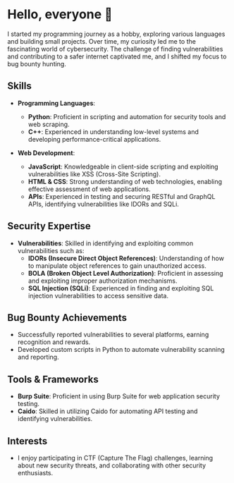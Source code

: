 # Hello, everyone 👋

I started my programming journey as a hobby, exploring various languages and building small projects. Over time, my curiosity led me to the fascinating world of cybersecurity. The challenge of finding vulnerabilities and contributing to a safer internet captivated me, and I shifted my focus to bug bounty hunting.

## Skills
- **Programming Languages**:
  - **Python**: Proficient in scripting and automation for security tools and web scraping.
  - **C++**: Experienced in understanding low-level systems and developing performance-critical applications.
  
- **Web Development**:
  - **JavaScript**: Knowledgeable in client-side scripting and exploiting vulnerabilities like XSS (Cross-Site Scripting).
  - **HTML & CSS**: Strong understanding of web technologies, enabling effective assessment of web applications.
  - **APIs**: Experienced in testing and securing RESTful and GraphQL APIs, identifying vulnerabilities like IDORs and SQLi.

## Security Expertise
- **Vulnerabilities**: Skilled in identifying and exploiting common vulnerabilities such as:
  - **IDORs (Insecure Direct Object References)**: Understanding of how to manipulate object references to gain unauthorized access.
  - **BOLA (Broken Object Level Authorization)**: Proficient in assessing and exploiting improper authorization mechanisms.
  - **SQL Injection (SQLi)**: Experienced in finding and exploiting SQL injection vulnerabilities to access sensitive data.

## Bug Bounty Achievements
- Successfully reported vulnerabilities to several platforms, earning recognition and rewards.
- Developed custom scripts in Python to automate vulnerability scanning and reporting.

## Tools & Frameworks
- **Burp Suite**: Proficient in using Burp Suite for web application security testing.
- **Caido**: Skilled in utilizing Caido for automating API testing and identifying vulnerabilities.

## Interests
- I enjoy participating in CTF (Capture The Flag) challenges, learning about new security threats, and collaborating with other security enthusiasts.
